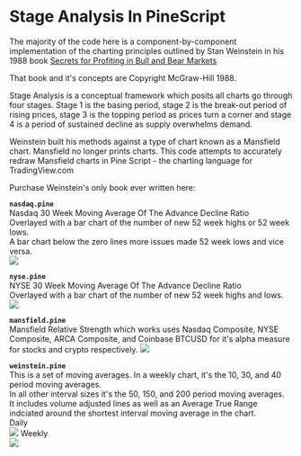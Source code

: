 # Stage Analysis In PineScript

The majority of the code here is a component-by-component 
implementation of the charting principles outlined by
Stan Weinstein in his 1988 book [Secrets for Profiting in Bull and Bear
Markets](https://www.amazon.com/Stan-Weinsteins-Secrets-Profiting-Markets/dp/1556236832/)   
  

That book and it's concepts are Copyright McGraw-Hill 1988.

Stage Analysis is a conceptual framework which posits all charts go through four stages. 
Stage 1 is the basing period, stage 2 is the break-out period of rising prices, stage 3 is the topping
period as prices turn a corner and stage 4 is a period of sustained decline as
supply overwhelms demand.

Weinstein built his methods against a type of chart known as a Mansfield chart.
Mansfield no longer prints charts. This code attempts to accurately redraw
Mansfield charts in Pine Script - the charting language for TradingView.com

Purchase Weinstein's only book ever written here:

**`nasdaq.pine`**  
Nasdaq 30 Week Moving Average Of The Advance Decline Ratio  
Overlayed with a bar chart of the number of new 52 week highs or 52 week lows.  
A bar chart below the zero lines more issues made 52 week lows and vice versa.  
![](images/nasdaq.png)

**`nyse.pine`**  
NYSE 30 Week Moving Average Of The Advance Decline Ratio  
Overlayed with a bar chart of the number of new 52 week highs and lows.  
![](images/nyse.png)

**`mansfield.pine`**  
Mansfield Relative Strength which works uses Nasdaq Composite, NYSE Composite, ARCA Composite, and
Coinbase BTCUSD for it's alpha measure for stocks and crypto respectively. 
![](images/mansfield.png)

**`weinstein.pine`**  
This is a set of moving averages. In a weekly chart, it's the 10, 30, and 40 period moving averages.  
In all other interval sizes it's the 50, 150, and 200 period moving averages.  
It includes volume adjusted lines as well as an Average True Range indciated around the shortest interval moving average in the chart.  
Daily  
![](images/moving-average-daily.png)
Weekly  
![](images/moving-average-weekly.png)

